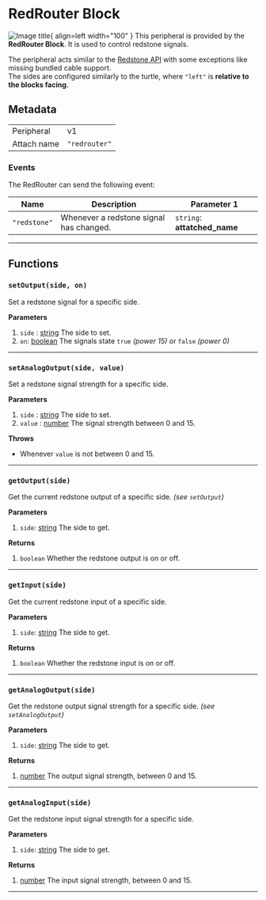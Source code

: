 # RedRouter Block

![Image title](../assets/images/peripherals/redrouter_block.png){ align=left width="100" }
This peripheral is provided by the **RedRouter Block**. It is used to control redstone signals.

The peripheral acts similar to the [Redstone API](https://tweaked.cc/module/redstone.html) with some exceptions like missing bundled cable support.  
The sides are configured similarly to the turtle, where `"left"` is **relative to the blocks facing.**

## Metadata

| | |
|-|-|
| Peripheral | v1 |
| Attach name | `"redrouter"` |

### Events

The RedRouter can send the following event:

| Name | Description | Parameter 1 |
|------|-------------|-------------|
| `"redstone"` | Whenever a redstone signal has changed. | `string`: **attatched_name** |

---

## Functions

### `setOutput(side, on)`
Set a redstone signal for a specific side.  

**Parameters**

 1. `side` : [string](https://www.lua.org/manual/5.1/manual.html#5.4) The side to set.  
 2. `on`: [boolean](https://www.lua.org/manual/5.1/manual.html#2.2) The signals state `true` _(power 15)_ or `false` _(power 0)_  

---

### `setAnalogOutput(side, value)`
Set a redstone signal strength for a specific side.  

**Parameters**

 1. `side` : [string](https://www.lua.org/manual/5.1/manual.html#5.4) The side to set.  
 2. `value` : [number](https://www.lua.org/manual/5.1/manual.html#2.2) The signal strength between 0 and 15.

**Throws**

 * Whenever `value` is not between 0 and 15.

---

### `getOutput(side)`
Get the current redstone output of a specific side. *(see `setOutput`)*  

**Parameters**

 1. `side`: [string](https://www.lua.org/manual/5.1/manual.html#5.4) The side to get.  

**Returns**

 1. `boolean` Whether the redstone output is on or off.  

---

### `getInput(side)`
Get the current redstone input of a specific side.  

**Parameters**

 1. `side`: [string](https://www.lua.org/manual/5.1/manual.html#5.4) The side to get.  

**Returns**

 1. `boolean` Whether the redstone input is on or off.  

---

### `getAnalogOutput(side)`
Get the redstone output signal strength for a specific side.  *(see `setAnalogOutput`)*  

**Parameters**

 1. `side`: [string](https://www.lua.org/manual/5.1/manual.html#5.4) The side to get.  

**Returns**

 1. [number](https://www.lua.org/manual/5.1/manual.html#2.2) The output signal strength, between 0 and 15.  

---

### `getAnalogInput(side)`
Get the redstone input signal strength for a specific side.  

**Parameters**

 1. `side`: [string](https://www.lua.org/manual/5.1/manual.html#5.4) The side to get.  

**Returns**

 1. [number](https://www.lua.org/manual/5.1/manual.html#2.2) The input signal strength, between 0 and 15.  

---